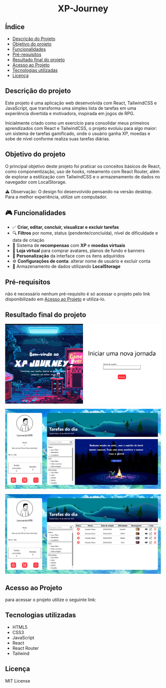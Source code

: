 <h1 align="center">
    XP-Journey
</h1>

## Índice

- [Descrição do Projeto](#descrição-do-projeto)
- [Objetivo do projeto](#objetivo-do-projeto)
- [Funcionalidades](#🎮-funcionalidades)
- [Pré-requisitos](#pré-requisitos)
- [Resultado final do projeto](#resultado-final-do-projeto)
- [Acesso ao Projeto](#acesso-ao-projeto)
- [Tecnologias utilizadas](#tecnologias-utilizadas)
- [Licença](#licença)

## Descrição do projeto

Este projeto é uma aplicação web desenvolvida com React, TailwindCSS e JavaScript, que transforma uma simples lista de tarefas em uma experiência divertida e motivadora, inspirada em jogos de RPG.

Inicialmente criado como um exercício para consolidar meus primeiros aprendizados com React e TailwindCSS, o projeto evoluiu para algo maior: um sistema de tarefas gamificado, onde o usuário ganha XP, moedas e sobe de nível conforme realiza suas tarefas diárias.

## Objetivo do projeto

O principal objetivo deste projeto foi praticar os conceitos básicos de React, como componentização, uso de hooks, roteamento com React Router, além de explorar a estilização com TailwindCSS e o armazenamento de dados no navegador com LocalStorage.

⚠️ Observação: O design foi desenvolvido pensando na versão desktop. Para a melhor experiência, utilize um computador.

## 🎮 Funcionalidades

- ✅ **Criar, editar, concluir, visualizar e excluir tarefas**
- 🔍 **Filtros** por nome, status (pendente/concluída), nível de dificuldade e data de criação
- 🎁 Sistema de **recompensas** com **XP** e **moedas virtuais**
- 🛒 **Loja virtual** para comprar avatares, planos de fundo e banners
- 🎨 **Personalização** da interface com os itens adquiridos
- ⚙️ **Configurações de conta**: alterar nome de usuário e excluir conta
- 💾 Armazenamento de dados utilizando **LocalStorage**

## Pré-requisitos

não é necessário nenhum pré-requisito é só acessar o projeto pelo link disponibilizado em [Acesso ao Projeto](#acesso-ao-projeto) e utiliza-lo.

## Resultado final do projeto

![alt text](<FireShot Capture 018 - XP Journey - [localhost].png>)

![alt text](<FireShot Capture 014 - XP Journey - [localhost].png>)

![alt text](<FireShot Capture 015 - XP Journey - [localhost].png>)

## Acesso ao Projeto

para acessar o projeto utilize o seguinte link:

## Tecnologias utilizadas

- HTML5
- CSS3
- JavaScript
- React
- React Router
- Tailwind

## Licença

MIT License
